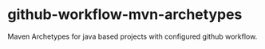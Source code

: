 # github-workflow-mvn-archetypes
Maven Archetypes for java based projects with configured github workflow.
